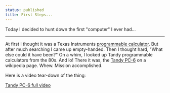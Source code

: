 ```yaml
---
status: published
title: First Steps...
---
```


Today I decided to hunt down the first "computer" I ever had...

---

At first I thought it was a Texas Instruments [programmable calculator](https://en.wikipedia.org/wiki/Programmable_calculator).  But after much searching I came up empty-handed.  Then I thought hard, "What else could it have been?"  On a whim, I looked up Tandy programmable calculators from the 80s.  And lo!  There it was, the [Tandy PC-6](https://en.wikipedia.org/wiki/Tandy_Pocket_Computer) on a wikipedia page.  Whew.  Mission accomplished.

Here is a video tear-down of the thing:

[Tandy PC-6 full video](https://www.youtube.com/watch?v=604JEbKgGLs)
